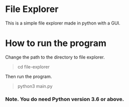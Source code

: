 # File Explorer
This is a simple file explorer made in python with a GUI.

# How to run the program
Change the path to the directory to file explorer.
> cd file-explorer

Then run the program.
> python3 main.py
### Note. You do need Python version 3.6 or above.

